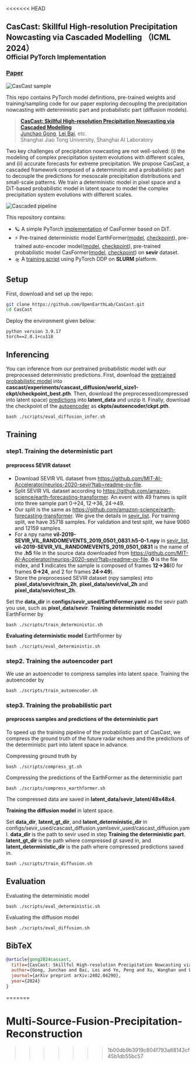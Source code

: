 <<<<<<< HEAD
## CasCast: Skillful High-resolution Precipitation Nowcasting via Cascaded Modelling （ICML 2024）<br><sub>Official PyTorch Implementation</sub>

### [Paper](https://arxiv.org/pdf/2402.04290)

![CasCast sample](assets/fig5_sevir_420_advance.png)

This repo contains PyTorch model definitions, pre-trained weights and training/sampling code for our paper exploring decoupling the precipitation nowcasting with deterministic part and probabilistic part (diffusion models). 

> [**CasCast: Skillful High-resolution Precipitation Nowcasting via Cascaded Modelling**](https://arxiv.org/pdf/2402.04290)<br>
> [Junchao Gong](https://github.com/OpenEarthLab), [Lei Bai](http://leibai.site/), etc.
> <br>Shanghai Jiao Tong University, Shanghai AI Laboratory<br>

Two key challenges of precipitation nowcasting are not well-solved: (i) the modeling of complex precipitation system evolutions with different scales, and (ii) accurate forecasts for extreme precipitation. We propose CasCast, a cascaded framework composed of a deterministic and a probabilistic part to decouple the predictions for mesoscale precipitation distributions and small-scale patterns.
We train a deterministic model in pixel space and a DiT-based probabilistic model in latent space to model the complex precipitation system evolutions with different scales.  

![Cascaded pipeline](assets/pipeline.png)

This repository contains:

* 🪐 A simple PyTorch [implementation](networks/casformer.py) of CasFormer based on DiT.
* ⚡️ Pre-trained deterministic model EarthFormer([model](networks/earthformer_xy.py), [checkpoint](https://drive.google.com/file/d/1ZrUgJMbx4hRE4uA0Y43m4Q1OPwA_R_Ow/view?usp=drive_link)), pre-trained auto-encoder model([model](networks/autoencoder_kl.py), [checkpoint](https://drive.google.com/file/d/18HaCuLpiX15Os5XCOqoenj2r__2cRHm7/view?usp=drive_link)), pre-trained probabilistic model CasFormer([model](networks/casformer.py), [checkpoint](https://drive.google.com/file/d/1CoUsHmBcTiv1vqj8I88c16RIlNOCSuZi/view?usp=drive_link)) on **sevir** dataset.
* 🛸 A [training script](train.py) using PyTorch DDP on **SLURM** platform. 

## Setup
First, download and set up the repo:
```bash
git clone https://github.com/OpenEarthLab/CasCast.git
cd CasCast
```

Deploy the environment given below:
```
python version 3.9.17
torch==2.0.1+cu118
```

## Inferencing

You can inference from our pretrained probabilistic model with our preprocessed deterministic predictions. First, download the [pretrained probabilistic model](https://drive.google.com/file/d/1CoUsHmBcTiv1vqj8I88c16RIlNOCSuZi/view?usp=drive_link) into **cascast/experiments/cascast_diffusion/world_size1-ckpt/checkpoint_best.pth**. Then, download the preprocessed(compressed into latent space) [predictions](https://drive.google.com/file/d/19nteuOjmnJxiy8Y5H9ygH8pnVsTPkvfK/view?usp=drive_link) into **latent_data** and unzip it. Finally, download the checkpoint of the [autoencoder](https://drive.google.com/file/d/18HaCuLpiX15Os5XCOqoenj2r__2cRHm7/view?usp=drive_link) as **ckpts/autoencoder/ckpt.pth**.

```
bash ./scripts/eval_diffusion_infer.sh
```


## Training

### step1. Training the deterministic part
#### preprocess SEVIR dataset
* Download SEVIR VIL dataset from https://github.com/MIT-AI-Accelerator/neurips-2020-sevir?tab=readme-ov-file.
*  Split SEVIR VIL dataset according to https://github.com/amazon-science/earth-forecasting-transformer. An event with 49 frames is split into three sample part 0->24, 12->36, 24->49.
* Our split is the same as https://github.com/amazon-science/earth-forecasting-transformer. We give the details in [sevir_list](datasets/sevir_list/train.txt). For training split, we have 35718 samples. For validation and test split, we have 9060 and 12159 samples.
* For a npy name **vil-2019-SEVIR_VIL_RANDOMEVENTS_2019_0501_0831.h5-0-1.npy** in [sevir_list](datasets/sevir_list/train.txt), **vil-2019-SEVIR_VIL_RANDOMEVENTS_2019_0501_0831** is the name of the **.h5** file in the source data downloaded from https://github.com/MIT-AI-Accelerator/neurips-2020-sevir?tab=readme-ov-file. **0** is the file index, and **1** indicates the sample is composed of frames **12->36**(0 for frames **0->24**, and 2 for frames **24->49**).
* Store the preprocessed SEVIR dataset (npy samples) into **pixel_data/sevir/train_2h**,  **pixel_data/sevir/val_2h** and  **pixel_data/sevir/test_2h**.

Set the **data_dir** in **configs/sevir_used/EarthFormer.yaml** as the sevir path you use, such as **pixel_data/sevir**. **Training deterministic model** EarthFormer by 
```
bash ./scripts/train_deterministic.sh
```

**Evaluating deterministic model** EarthFormer by
```
bash ./scripts/eval_deterministic.sh
```

### step2. Training the autoencoder part
We use an autoencoder to compress samples into latent space. Training the autoencoder by 
```
bash ./scripts/train_autoencoder.sh
```

### step3. Training the probabilistic part
#### preprocess samples and predictions of the deterministic part
To speed up the training pipeline of the probabilistic part of CasCast, we compress the ground truth of the future radar echoes and the predictions of the deterministic part into latent space in advance.

Compressing ground truth by 
```
bash ./scripts/compress_gt.sh
```

Compressing the predictions of the EarthFormer as the deterministic part
```
bash ./scripts/compress_earthformer.sh
```

The compressed data are saved in **latent_data/sevir_latent/48x48x4**.

**Training the diffusion model** in latent space.

Set **data_dir**, **latent_gt_dir**, and **latent_deterministic_dir**  in configs/sevir_used/cascast_diffusion.yamlsevir_used/cascast_diffusion.yaml. **data_dir** is the path to sevir used in step **Training the deterministic part**. **latent_gt_dir** is the path where compressed gt saved in, and **latent_deterministic_dir** is the path where compressed predictions saved in.
```
bash ./scripts/train_diffusion.sh
```

## Evaluation
Evaluating the deterministic model
```
bash ./scripts/eval_deterministic.sh
```

Evaluating the diffusion model
```
bash ./scripts/eval_diffusion.sh
```

## BibTeX

```bibtex
@article{gong2024cascast,
  title={CasCast: Skillful High-resolution Precipitation Nowcasting via Cascaded Modelling},
  author={Gong, Junchao and Bai, Lei and Ye, Peng and Xu, Wanghan and Liu, Na and Dai, Jianhua and Yang, Xiaokang and Ouyang, Wanli},
  journal={arXiv preprint arXiv:2402.04290},
  year={2024}
}
```
=======
# Multi-Source-Fusion-Precipitation-Reconstruction
>>>>>>> 1b00db9b3919c804f793a88143cf45b1db55bc57
